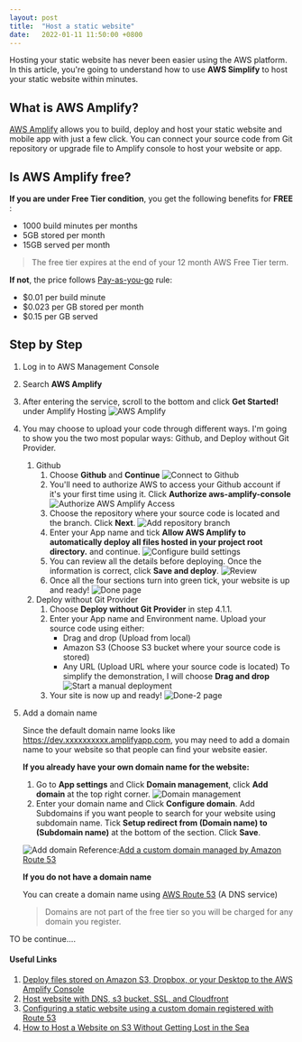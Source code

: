 ```yaml
---
layout: post
title:  "Host a static website"
date:   2022-01-11 11:50:00 +0800
---
```


Hosting your static website has never been easier using the AWS platform. In this article, you're going to understand how to use **AWS Simplify** to host your static website within minutes.

## What is AWS Amplify?
[AWS Amplify](https://aws.amazon.com/amplify/?nc=sn&loc=1) allows you to build, deploy and host your static website and mobile app with just a few click. You can connect your source code from Git repository or upgrade file to Amplify console to host your website or app.

## Is AWS Amplify free?
**If you are under Free Tier condition**, you get the following benefits for **FREE** :
- 1000 build minutes per months
- 5GB stored per month
- 15GB served per month
> The free tier expires at the end of your 12 month AWS Free Tier term.

**If not**, the price follows [Pay-as-you-go](https://aws.amazon.com/amplify/pricing/?nc=sn&loc=4) rule:
- $0.01 per build minute
- $0.023 per GB stored per month
- $0.15 per GB served

## Step by Step
1. Log in to AWS Management Console
2. Search **AWS Amplify**
3. After entering the service, scroll to the bottom and click **Get Started!** under Amplify Hosting 
![AWS Amplify](/AWS-diary/Image/Host-a-static-website/AWS-Amplify.png)
4. You may choose to upload your code through different ways. I'm going to show you the two most popular ways: Github, and Deploy without Git Provider.
    1. Github
        1. Choose **Github** and **Continue**
        ![Connect to Github](/AWS-diary/Image/Host-a-static-website/Choose-source-code.png)
        2. You'll need to authorize AWS to access your Github account if it's your first time using it. Click **Authorize aws-amplify-console**
        ![Authorize AWS Amplify Access](/AWS-diary/Image/Host-a-static-website/Authorize.png)
        3. Choose the repository where your source code is located and the branch. Click **Next**.
        ![Add repository branch](/AWS-diary/Image/Host-a-static-website/Add-repo-branch.png)
        4. Enter your App name and tick **Allow AWS Amplify to automatically deploy all files hosted in your project root directory.** and continue.
        ![Configure build settings](/AWS-diary/Image/Host-a-static-website/Configure-build-settings.png)
        5. You can review all the details before deploying. Once the information is correct, click **Save and deploy**.
        ![Review](/AWS-diary/Image/Host-a-static-website/Review.png)
        6. Once all the four sections turn into green tick, your website is up and ready!
        ![Done page](/AWS-diary/Image/Host-a-static-website/Done1.png)
    2. Deploy without Git Provider
        1. Choose **Deploy without Git Provider** in step 4.1.1.
        2. Enter your App name and Environment name. Upload your source code using either:
            - Drag and drop (Upload from local)
            - Amazon S3 (Choose S3 bucket where your source code is stored)
            - Any URL (Upload URL where your source code is located)
        To simplify the demonstration, I will choose **Drag and drop**
        ![Start a manual deployment](/AWS-diary/Image/Host-a-static-website/Start-a-manual-deployment.png)
        3. Your site is now up and ready!
        ![Done-2 page](/AWS-diary/Image/Host-a-static-website/Done2.png)
 5. Add a domain name

    Since the default domain name looks like https://dev.xxxxxxxxxx.amplifyapp.com, you may need to add a domain name to your website so that people can find your website easier.

    **If you already have your own domain name for the website:**
    1. Go to **App settings** and Click **Domain management**, click **Add domain** at the top right corner.
    ![Domain management](/AWS-diary/Image/Host-a-static-website/Domain-management.png)
    2. Enter your domain name and Click **Configure domain**. Add Subdomains if you want people to search for your website using subdomain name. Tick **Setup redirect from (Domain name) to (Subdomain name)** at the bottom of the section. Click **Save**.
    
    ![Add domain](/AWS-diary/Image/Host-a-static-website/Add-domain.png)
    Reference:[Add a custom domain managed by Amazon Route 53](https://docs.aws.amazon.com/amplify/latest/userguide/to-add-a-custom-domain-managed-by-amazon-route-53.html)


    **If you do not have a domain name**

    You can create a domain name using [AWS Route 53](https://aws.amazon.com/getting-started/hands-on/get-a-domain/) (A DNS service)
    > Domains are not part of the free tier so you will be charged for any domain you register.

TO be continue....

#### Useful Links
1. [Deploy files stored on Amazon S3, Dropbox, or your Desktop to the AWS Amplify Console](https://aws.amazon.com/blogs/mobile/deploy-files-s3-dropbox-amplify-console/)
2. [Host website with DNS, s3 bucket, SSL, and Cloudfront](https://www.freecodecamp.org/news/a-beginners-guide-on-how-to-host-a-static-site-with-aws/)
3. [Configuring a static website using a custom domain registered with Route 53](https://docs.aws.amazon.com/AmazonS3/latest/userguide/website-hosting-custom-domain-walkthrough.html)
4. [How to Host a Website on S3 Without Getting Lost in the Sea](https://medium.com/@kyle.galbraith/how-to-host-a-website-on-s3-without-getting-lost-in-the-sea-e2b82aa6cd38)


